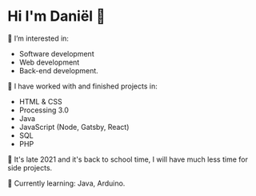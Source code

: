 # Hi I'm Daniël 👋
👀 I’m interested in: 

- Software development
- Web development
- Back-end development.

💞️ I have worked with and finished projects in:

- HTML & CSS
- Processing 3.0
- Java
- JavaScript (Node, Gatsby, React)
- SQL
- PHP

🌱 It's late 2021 and it's back to school time, I will have much less time for side projects.

🌱 Currently learning: Java, Arduino.

<!---
daniel1890/daniel1890 is a ✨ special ✨ repository because its `README.md` (this file) appears on your GitHub profile.
You can click the Preview link to take a look at your changes.
--->
